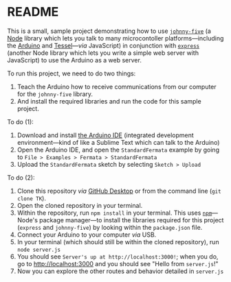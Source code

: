 # README

This is a small, sample project demonstrating how to use [`johnny-five`](http://johnny-five.io/) (a [Node](https://nodejs.org/en/) library which lets you talk to many microcontoller platforms—including the [Arduino](https://www.arduino.cc/) and [Tessel](https://tessel.io/)—_via_ JavaScript) in conjunction with [`express`](http://expressjs.com/) (another Node library which lets you write a simple web server with JavaScript) to use the Arduino as a web server.

To run this project, we need to do two things:

1. Teach the Arduino how to receive communications from our computer for the `johnny-five` library.
2. And install the required libraries and run the code for this sample project.

To do (1):

1. Download and install [the Arduino IDE](https://www.arduino.cc/en/Main/Software) (integrated development environment—kind of like a Sublime Text which can talk to the Arduino)
2. Open the Arduino IDE, and open the `StandardFermata` example by going to `File > Examples > Fermata > StandardFermata`
3. Upload the `StandardFermata` sketch by selecting `Sketch > Upload`

To do (2):

1. Clone this repository _via_ [GitHub Desktop](`TK`) or from the command line (`git clone TK`).
2. Open the cloned repository in your terminal.
3. Within the repository, run `npm install` in your terminal.  This uses [`npm`](https://www.npmjs.com/)—Node's package manager—to install the libraries required for this project (`express` and `johnny-five`) by looking within the `package.json` file.
3. Connect your Arduino to your computer _via_ USB.
4. In your terminal (which should still be within the cloned repository), run `node server.js`
5. You should see `Server's up at http://localhost:3000!`; when you do, go to [http://localhost:3000](http://localhost:3000) and you should see "Hello from `server.js`!"
6. Now you can explore the other routes and behavior detailed in `server.js`
